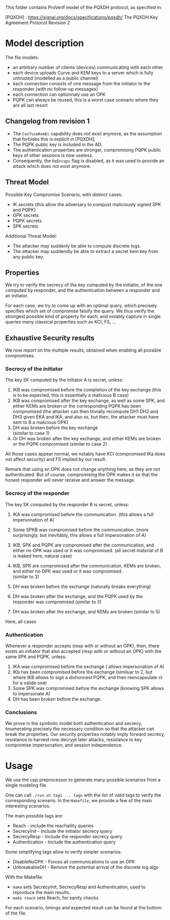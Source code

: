 This folder contains ProVerif model of the PQXDH protocol, as specified in:

[PQXDH] : https://signal.org/docs/specifications/pqxdh/
	  The PQXDH Key Agreement Protocol
	  Revision 2

# Model description   
   
The file models:
- an arbitrary number of clients (devices) communicating with each other
- each device uploads Curve and KEM keys to a server which is fully untrusted (modelled as a public channel)
- each connection consists of one message from the initiator to the responder (with no follow-up messages)
- each connection can optionnaly use an OPK
- PQPK can always be reused, this is a worst case scenario where they are all last resort

## Changelog from revision 1

* The `ConfuseKemEc` capability does not exist anymore, as the assumption that forbides this is explicit in [PQXDH];
* The PQPK public key is included in the AD.
* The authentication properties are stronger, compromising PQPK public keys of other sessions is now useless.
* Consequently, the `ReEncaps` flag is disabled, as it was used to provide an attack which does not exist anymore.

## Threat Model

Possible Key Compromise Scenario, with distinct cases:
 - IK secrets (this allow the adversary to compust maliciously signed SPK and PQPK)
 - OPK secrets
 - PQPK secrets
 - SPK secrets
 
Additional Threat Model:
 - The attacker may suddenly be able to compute discrete logs.
 - The attacker may suddendly be able to extract a secret kem key from any public key.

## Properties

We try to verify the secrecy of the key computed by the initiator, of the one computed by responder, and the authentication between a responder and an initiator.

For each case, we try to come up with an optimal query, which precisely specifies which set of compromise falsify the query. We thus verify the strongest possible kind of property for each, and notably capture in single queries many classical properties such as KCI, FS, ...


## Exhaustive Security results

We now report on the multiple results, obtained when enabling all possible compromises.

### Secrecy of the initiator

The key SK computed by the initiator A is secret, unless:
 1) IKB was compromised before the completion of the key exchange
     (this is to be expected, this is essentially a malicious B case)
 2) IKB was compromised after the key exchange, as well as some SPK, and either KEMs are broken or the corresponding PQPK has been compromised
    (the attacker can then trivially recompute DH1 DH2 and DH3 given EKA and IKA, and also ss,  but then, the attacker must have sent to B a malicious OPK)
 3) DH was broken before the key exchange	
    (similar to case 1)
 4) Or DH was broken after the key exchange, and either KEMs are broken or the PQPK compromised
   (similar to case 2)
   
All those cases appear normal, we notably have KCI (compromised IKa does not affect security) and FS implied by our result.   

Remark that using an OPK does not change anything here, as they are not authenticated. But of course, compromising the OPK makes it so that the honest responder will never receive and answer the message.

   
### Secrecy of the responder

The key SK computed by the responder B is secret, unless:
 1) IKA was compromised before the communication.
     (this allows a full impersonation of A)
 2) Some SPKB was compromised before the communication.
    (more surprisingly, but inevitably, this allows a full impersonation of A) 
 3) IKB, SPK and PQPK are compromised after the communication, and either no OPK was used or it was compromised.
   (all secret material of B is leaked here, natural case)
 4) IKB, SPK are compromised after the communication, KEMs are broken, and either no OPK was used or it was compromised.  
   (similar to 3)

 5) DH was broken before the exchange
    (naturally breaks everything)
 6) DH was broken after the exchange, and the PQPK used by the responder was compromised
    (similar to 3)
 7) DH was broken after the exchange, and KEMs are broken
    (similar to 5)
	 
Here, all cases
### Authentication
 
Whenever a responder accepts (resp with or without an OPK), then, there exists an initiator that also accepted (resp with or without an OPK) with the same SPK and PQPK,  unless:
 1) IKA was compromised before the exchange
    ( allows impersonation of A)
 2) IKb has been compromised before the exchange
    (similuar to 2, but where IKB allows to sign a dishonnest PQPK, and then reencapsulate ct for a valide one)
 3) Some SPK	was compromised before the exchange
    (knowing SPK allows to impersonate A)
 4) DH has been broken before the exchange.	
	

### Conclusions

We prove in the symbolic model both authentication and secrecy, enumerating precisely the necessary condition so that the attacker can break the properties. Our security properties notably imply forward secrecy, resistance to harvest now decrypt later attacks, resistance to key compromise impersonation, and session independence.

# Usage

We use the cpp preprocessor to generate many possible scenarios from a single modeling file.

One can call `./run.sh tag1 ... tagn` with the list of valid tags to verify the corresponding scenario. In the `Makefile`, we provide a few of the main interesting scenarios.

The main possible tags are:
 - Reach - include the reachaility queries
 - SecrecyInit - Include the initiator secrecy query
 - SecrecyResp - Include the responder secrecy query
 - Authentication - Include the authentication query 
 
Some simplifying tags allow to verify simpler scenarios: 
 - DisableNoOPK - Forces all communications to use an OPK
 - UnbreakableDH - Remove the potential arrival of the discrete log algo


With the Makefile:
 - `make` sets SecrecyInit, SecrecyResp and Authentication, used to reproduce the main results.
 - `make reach` sets Reach, for sanity checks

For each scenario, timings and expected result can be found at the bottom of the file.
